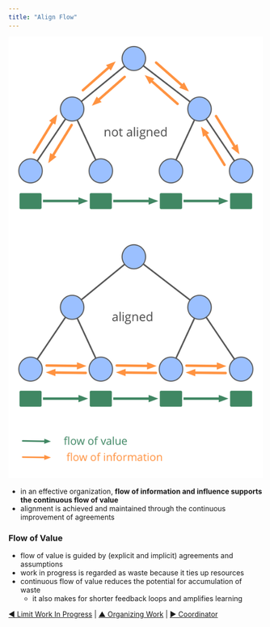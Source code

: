 ```yaml
---
title: "Align Flow"
---
```



![right,fit](img/workflow-and-value/align-flow.png)

-   in an effective organization, **flow of information and influence supports the continuous flow of value**
-   alignment is achieved and maintained through the continuous improvement of agreements


### Flow of Value ###

-   flow of value is guided by (explicit and implicit) agreements and assumptions
-   work in progress is regarded as waste because it ties up resources
-   continuous flow of value reduces the potential for accumulation of waste
    -   it also makes for shorter feedback loops and amplifies learning


[&#9664; Limit Work In Progress](limit-work-in-progress.html) | [&#9650; Organizing Work](organizing-work.html) | [&#9654; Coordinator](coordinator.html)


